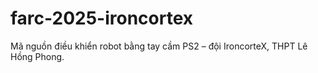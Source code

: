 # farc-2025-ironcortex
Mã nguồn điều khiển robot bằng tay cầm PS2 – đội IroncorteX, THPT Lê Hồng Phong.
